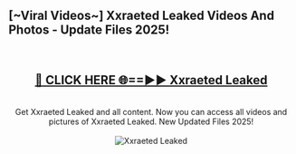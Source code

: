 <h2>[~Viral Videos~] Xxraeted Leaked Videos And Photos - Update Files 2025!</h2>
<br>
<div align="center">
<h2><a href="https://top-ai-tools.click/QrbHav" rel="nofollow">🔴 CLICK HERE 🌐==►► Xxraeted Leaked</a></h2>
<br>
Get Xxraeted Leaked and all content. Now you can access all videos and pictures of Xxraeted Leaked. New Updated Files 2025!
<br>
<br>
<a href="https://top-ai-tools.click/QrbHav" rel="nofollow" data-target="animated-image.originalLink"><img src="https://i.ibb.co.com/WyWwxjT/player-gif2.gif" alt="Xxraeted Leaked" style="max-width: 100%; display: inline-block;" data-target="animated-image.originalImage"></a>
</div>
<br>